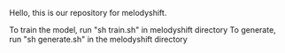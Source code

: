 Hello, this is our repository for melodyshift.

To train the model, run "sh train.sh" in melodyshift directory
To generate, run "sh generate.sh" in the melodyshift directory
